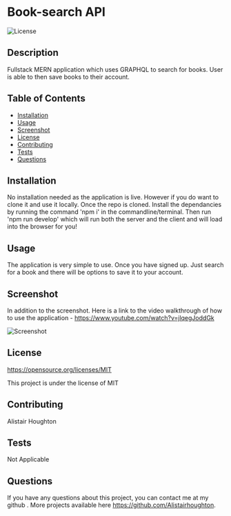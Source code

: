 # Book-search API

![License](https://img.shields.io/badge/License-MIT-blue.svg)

## Description

Fullstack MERN application which uses GRAPHQL to search for books. User is able to then save books to their account. 



## Table of Contents

- [Installation](#installation)
- [Usage](#usage)
- [Screenshot](https://i.gyazo.com/38dbd2728b672d75b0440880f8d41d8b.png)
- [License](#license)
- [Contributing](#contributing)
- [Tests](#tests)
- [Questions](#questions)

## Installation

No installation needed as the application is live. However if you do want to clone it and use it locally. Once the repo is cloned. Install the dependancies by running the command 'npm i' in the commandline/terminal. Then run 'npm run develop' which will run both the server and the client and will load into the browser for you!

## Usage

The application is very simple to use. Once you have signed up. Just search for a book and there will be options to save it to your account. 

## Screenshot

In addition to the screenshot. Here is a link to the video walkthrough of how to use the application - https://www.youtube.com/watch?v=jlqegJoddGk

![Screenshot](https://https://i.gyazo.com/f7a3898a92adc94692b69db576eb3cc2.png)

## License

https://opensource.org/licenses/MIT

This project is under the license of MIT

## Contributing

Alistair Houghton

## Tests

Not Applicable 

## Questions

If you have any questions about this project, you can contact me at my github . More projects available here https://github.com/Alistairhoughton.
